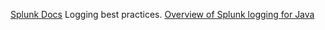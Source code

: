
[Splunk Docs](http://dev.splunk.com/view/logging-best-practices/SP-CAAAFCK)
Logging best practices.
[Overview of Splunk logging for Java](http://dev.splunk.com/view/splunk-logging-java/SP-CAAAE2K)
